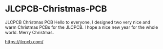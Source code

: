 # JLCPCB-Christmas-PCB

JLCPCB Christmas PCB
Hello to everyone,
I designed two very nice and warm Christmas PCBs for the JLCPCB. I hope a nice new year for the whole world.
Merry Christmas.

https://jlcpcb.com/
